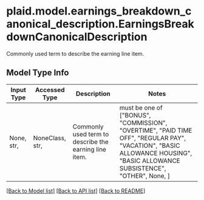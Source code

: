 # plaid.model.earnings_breakdown_canonical_description.EarningsBreakdownCanonicalDescription

Commonly used term to describe the earning line item.

## Model Type Info
Input Type | Accessed Type | Description | Notes
------------ | ------------- | ------------- | -------------
None, str,  | NoneClass, str,  | Commonly used term to describe the earning line item. | must be one of ["BONUS", "COMMISSION", "OVERTIME", "PAID TIME OFF", "REGULAR PAY", "VACATION", "BASIC ALLOWANCE HOUSING", "BASIC ALLOWANCE SUBSISTENCE", "OTHER", None, ] 

[[Back to Model list]](../../README.md#documentation-for-models) [[Back to API list]](../../README.md#documentation-for-api-endpoints) [[Back to README]](../../README.md)

